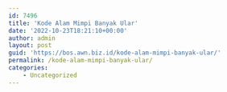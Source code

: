 ```yaml
---
id: 7496
title: 'Kode Alam Mimpi Banyak Ular'
date: '2022-10-23T18:21:10+00:00'
author: admin
layout: post
guid: 'https://bos.awn.biz.id/kode-alam-mimpi-banyak-ular/'
permalink: /kode-alam-mimpi-banyak-ular/
categories:
    - Uncategorized
---
```


